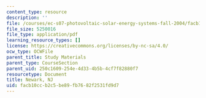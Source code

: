 ```yaml
---
content_type: resource
description: ''
file: /courses/ec-s07-photovoltaic-solar-energy-systems-fall-2004/facb10ccb2c5be89fb7682f2531fd9d7_MITEC_S07F04_newark_nj.pdf
file_size: 5250016
file_type: application/pdf
learning_resource_types: []
license: https://creativecommons.org/licenses/by-nc-sa/4.0/
ocw_type: OCWFile
parent_title: Study Materials
parent_type: CourseSection
parent_uid: 250c1609-254e-4d33-4b5b-4cf7f82880f7
resourcetype: Document
title: Newark, NJ
uid: facb10cc-b2c5-be89-fb76-82f2531fd9d7
---
```

